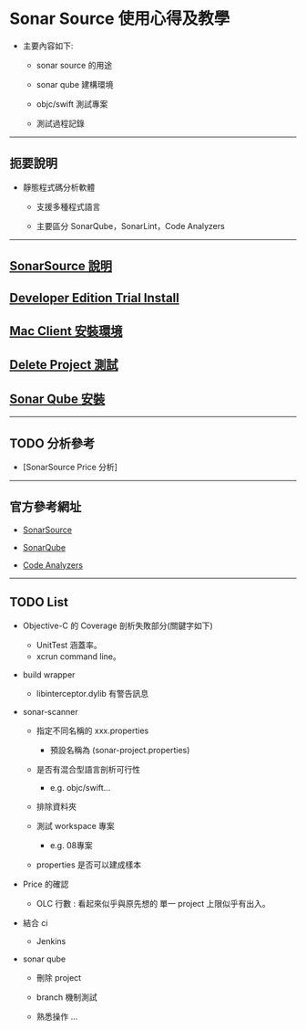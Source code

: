 # Sonar Source 使用心得及教學

* 主要內容如下:
  * sonar source 的用途
  
  * sonar qube 建構環境
  
  * objc/swift 測試專案

  * 測試過程記錄

---

## 扼要說明

* 靜態程式碼分析軟體

  * 支援多種程式語言

  * 主要區分 SonarQube，SonarLint，Code Analyzers

---

## [SonarSource 說明](./Note/README.md)

## [Developer Edition Trial Install](./Developer_Edition/README.md)

## [Mac Client 安裝環境](./MacEnvInstall/README.md)

## [Delete Project 測試](./Delete_Project_Test/README.md)

## [Sonar Qube 安裝](./SonarQubeInstall/README.md)

---

## TODO 分析參考

* [SonarSource Price 分析]

---

## 官方參考網址

* [SonarSource](https://www.sonarsource.com/)

* [SonarQube](https://www.sonarsource.com/products/sonarqube/)

* [Code Analyzers](https://www.sonarsource.com/products/codeanalyzers/)

---

## TODO List

* Objective-C 的 Coverage 剖析失敗部分(關鍵字如下)

  * UnitTest 涵蓋率。
  * xcrun command line。

* build wrapper

  * libinterceptor.dylib 有警告訊息

* sonar-scanner

  * 指定不同名稱的 xxx.properties

    * 預設名稱為 (sonar-project.properties)

  * 是否有混合型語言剖析可行性

    * e.g. objc/swift...

  * 排除資料夾

  * 測試 workspace 專案

    * e.g. 08專案

  * properties 是否可以建成樣本

* Price 的確認

  * OLC 行數 : 看起來似乎與原先想的 單一 project 上限似乎有出入。

* 結合 ci

  * Jenkins

* sonar qube

  * 刪除 project

  * branch 機制測試

  * 熟悉操作 ...
